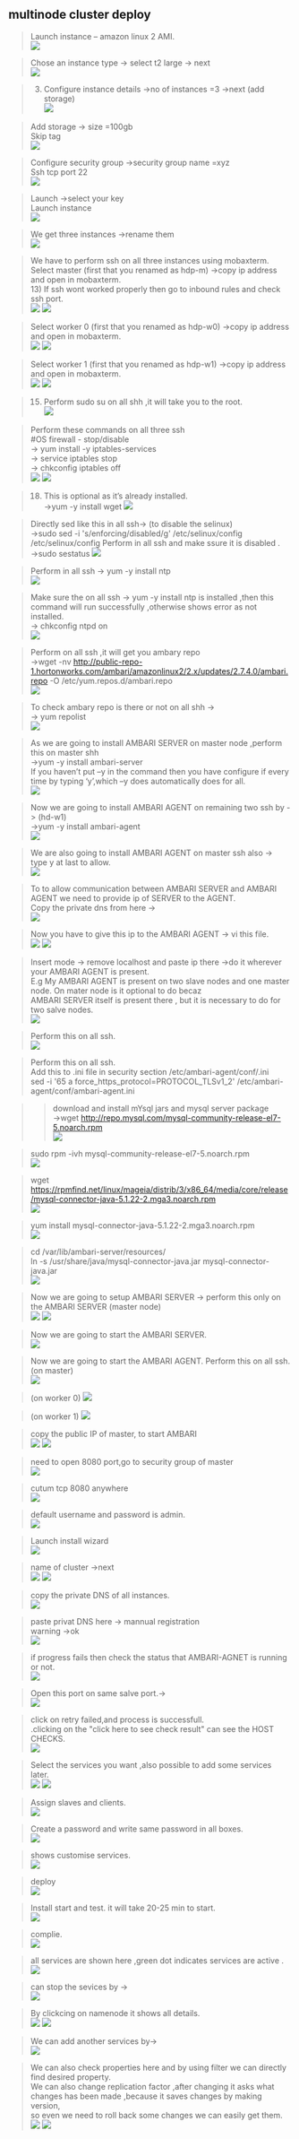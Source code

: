 ## **multinode cluster deploy**

>Launch instance – amazon linux 2 AMI. <br/>
![](https://github.com/pritammajgaonkar/assignments026/blob/Big-data/big%20data/images/cluster%20deploy/1.PNG)

>Chose an instance type -> select t2 large -> next <br/>
![](https://github.com/pritammajgaonkar/assignments026/blob/Big-data/big%20data/images/cluster%20deploy/2.PNG)

>3)	Configure instance details ->no of instances =3  ->next (add storage) <br/>
![](https://github.com/pritammajgaonkar/assignments026/blob/Big-data/big%20data/images/cluster%20deploy/3.PNG)

>Add storage -> size =100gb <br/>
>Skip tag <br/>
![](https://github.com/pritammajgaonkar/assignments026/blob/Big-data/big%20data/images/cluster%20deploy/4.PNG)

>Configure security group ->security group name =xyz <br/>
Ssh tcp port 22 <br/>
![](https://github.com/pritammajgaonkar/assignments026/blob/Big-data/big%20data/images/cluster%20deploy/5.PNG)

>Launch ->select your key <br/>
>Launch instance <br/>
![](https://github.com/pritammajgaonkar/assignments026/blob/Big-data/big%20data/images/cluster%20deploy/6.PNG)

>We get three instances ->rename them <br/>
![](https://github.com/pritammajgaonkar/assignments026/blob/Big-data/big%20data/images/cluster%20deploy/7.PNG)

>We have to perform ssh on all three instances using mobaxterm. <br/>
>Select master (first that you renamed as hdp-m) ->copy ip address and open in mobaxterm. <br/>
>13)	If ssh wont worked properly then go to inbound rules and check ssh port. <br/>
![](https://github.com/pritammajgaonkar/assignments026/blob/Big-data/big%20data/images/cluster%20deploy/8.PNG)
![](https://github.com/pritammajgaonkar/assignments026/blob/Big-data/big%20data/images/cluster%20deploy/9.PNG)

>Select worker 0 (first that you renamed as hdp-w0) ->copy ip address and open in mobaxterm. <br/>
![](https://github.com/pritammajgaonkar/assignments026/blob/Big-data/big%20data/images/cluster%20deploy/10.PNG)
![](https://github.com/pritammajgaonkar/assignments026/blob/Big-data/big%20data/images/cluster%20deploy/11.PNG)

>Select worker 1 (first that you renamed as hdp-w1) ->copy ip address and open in mobaxterm. <br/>
![](https://github.com/pritammajgaonkar/assignments026/blob/Big-data/big%20data/images/cluster%20deploy/12.PNG)
![](https://github.com/pritammajgaonkar/assignments026/blob/Big-data/big%20data/images/cluster%20deploy/13.PNG)

>15)	Perform sudo su on all shh ,it will take you to the root. <br/>
![](https://github.com/pritammajgaonkar/assignments026/blob/Big-data/big%20data/images/cluster%20deploy/14.PNG)

>Perform these commands on all three ssh  <br/>
>#OS firewall - stop/disable <br/>
-> yum install -y  iptables-services <br/>
   -> service iptables stop <br/>
   -> chkconfig iptables off <br/>
![](https://github.com/pritammajgaonkar/assignments026/blob/Big-data/big%20data/images/cluster%20deploy/15.PNG)
![](https://github.com/pritammajgaonkar/assignments026/blob/Big-data/big%20data/images/cluster%20deploy/16.PNG)

>18)	This is optional as it’s already installed. <br/>
->yum -y install wget
![](https://github.com/pritammajgaonkar/assignments026/blob/Big-data/big%20data/images/cluster%20deploy/17.PNG)

>Directly sed like this  in all ssh-> (to disable the selinux) <br/>
->sudo sed -i 's/enforcing/disabled/g' /etc/selinux/config /etc/selinux/config
>Perform in all ssh and make ssure  it is disabled . <br/>
->sudo sestatus
![](https://github.com/pritammajgaonkar/assignments026/blob/Big-data/big%20data/images/cluster%20deploy/18.PNG)

>Perform  in all ssh -> yum -y install ntp <br/>
![](https://github.com/pritammajgaonkar/assignments026/blob/Big-data/big%20data/images/cluster%20deploy/19.PNG)

>Make sure the on all ssh -> yum -y install ntp is installed ,then this command will run successfully ,otherwise shows error as not installed. <br/>
-> chkconfig ntpd on <br/>
![](https://github.com/pritammajgaonkar/assignments026/blob/Big-data/big%20data/images/cluster%20deploy/20.PNG)

>Perform on all ssh ,it will get you ambary repo <br/>
->wget -nv http://public-repo-1.hortonworks.com/ambari/amazonlinux2/2.x/updates/2.7.4.0/ambari.repo -O /etc/yum.repos.d/ambari.repo <br/>
![](https://github.com/pritammajgaonkar/assignments026/blob/Big-data/big%20data/images/cluster%20deploy/21.PNG)

>To check ambary repo is there or not on all shh  -> <br/>
-> yum repolist <br/>
![](https://github.com/pritammajgaonkar/assignments026/blob/Big-data/big%20data/images/cluster%20deploy/22.PNG)

>As we are going to install AMBARI SERVER on master node ,perform this on master shh <br/>
->yum -y install ambari-server <br/>
>If you haven’t put –y in the command then you have configure if every time by typing ‘y’,which –y does automatically does for all. <br/>
![](https://github.com/pritammajgaonkar/assignments026/blob/Big-data/big%20data/images/cluster%20deploy/23.PNG)

>Now we are going to install AMBARI AGENT on remaining two ssh by -> (hd-w1) <br/>
->yum -y install ambari-agent <br/>
![](https://github.com/pritammajgaonkar/assignments026/blob/Big-data/big%20data/images/cluster%20deploy/24%20hd%20w1.PNG)

>We are also going to install AMBARI AGENT on master ssh also -> type y at last to allow. <br/>
![](https://github.com/pritammajgaonkar/assignments026/blob/Big-data/big%20data/images/cluster%20deploy/25.PNG)

>To to allow communication between AMBARI SERVER  and  AMBARI AGENT we need to provide ip of SERVER to the AGENT. <br/>
>Copy the private dns from here -> <br/>
![](https://github.com/pritammajgaonkar/assignments026/blob/Big-data/big%20data/images/cluster%20deploy/26.PNG)

>Now you have to give this ip to the AMBARI AGENT -> vi  this file. <br/>
![](https://github.com/pritammajgaonkar/assignments026/blob/Big-data/big%20data/images/cluster%20deploy/27.PNG)
![](https://github.com/pritammajgaonkar/assignments026/blob/Big-data/big%20data/images/cluster%20deploy/28.PNG)

>Insert mode -> remove localhost and paste ip there ->do it wherever your AMBARI AGENT is present. <br/>
>E.g My AMBARI AGENT is present on two slave nodes and one master node. On mater node is it optional to do becaz <br/>
>AMBARI SERVER itself is present there , but it is necessary to do for two salve nodes. <br/>
![](https://github.com/pritammajgaonkar/assignments026/blob/Big-data/big%20data/images/cluster%20deploy/29.PNG)

>Perform this on all ssh. <br/>
![](https://github.com/pritammajgaonkar/assignments026/blob/Big-data/big%20data/images/cluster%20deploy/30.PNG)

>Perform this on all ssh. <br/>
>Add this to .ini file in security section /etc/ambari-agent/conf/.ini <br/>
>sed -i '65 a force_https_protocol=PROTOCOL_TLSv1_2' /etc/ambari-agent/conf/ambari-agent.ini <br/>

>>download and install mYsql jars and mysql server package <br/>
->wget http://repo.mysql.com/mysql-community-release-el7-5.noarch.rpm  <br/>
![](https://github.com/pritammajgaonkar/assignments026/blob/Big-data/big%20data/images/cluster%20deploy/31.PNG)

>sudo rpm -ivh mysql-community-release-el7-5.noarch.rpm <br/>
![](https://github.com/pritammajgaonkar/assignments026/blob/Big-data/big%20data/images/cluster%20deploy/32.PNG)

>wget https://rpmfind.net/linux/mageia/distrib/3/x86_64/media/core/release/mysql-connector-java-5.1.22-2.mga3.noarch.rpm <br/>
![](https://github.com/pritammajgaonkar/assignments026/blob/Big-data/big%20data/images/cluster%20deploy/33.PNG)

>yum install mysql-connector-java-5.1.22-2.mga3.noarch.rpm  <br/>
![](https://github.com/pritammajgaonkar/assignments026/blob/Big-data/big%20data/images/cluster%20deploy/34.PNG)

>cd /var/lib/ambari-server/resources/ <br/>
>ln -s /usr/share/java/mysql-connector-java.jar mysql-connector-java.jar <br/>
![](https://github.com/pritammajgaonkar/assignments026/blob/Big-data/big%20data/images/cluster%20deploy/35.PNG)

>Now we are going to setup AMBARI SERVER -> perform  this only on the AMBARI SERVER (master node) <br/>
![](https://github.com/pritammajgaonkar/assignments026/blob/Big-data/big%20data/images/cluster%20deploy/36.PNG)
![](https://github.com/pritammajgaonkar/assignments026/blob/Big-data/big%20data/images/cluster%20deploy/37.PNG)

>Now we are going to start the AMBARI SERVER. <br/>
![](https://github.com/pritammajgaonkar/assignments026/blob/Big-data/big%20data/images/cluster%20deploy/38.PNG)

>Now we are going to start the AMBARI AGENT. Perform this on all ssh. (on master)<br/>
![](https://github.com/pritammajgaonkar/assignments026/blob/Big-data/big%20data/images/cluster%20deploy/39.PNG)

> (on worker 0)
![](https://github.com/pritammajgaonkar/assignments026/blob/Big-data/big%20data/images/cluster%20deploy/40.PNG)

> (on worker 1)
![](https://github.com/pritammajgaonkar/assignments026/blob/Big-data/big%20data/images/cluster%20deploy/41.PNG)

>copy the public IP of master, to start AMBARI <br/>
![](https://github.com/pritammajgaonkar/assignments026/blob/Big-data/big%20data/images/cluster%20deploy/42.PNG)
![](https://github.com/pritammajgaonkar/assignments026/blob/Big-data/big%20data/images/cluster%20deploy/43.PNG)

>need to open 8080 port,go to security group of master <br/>
![](https://github.com/pritammajgaonkar/assignments026/blob/Big-data/big%20data/images/cluster%20deploy/44.PNG)

>cutum tcp 8080 anywhere <br/>
![](https://github.com/pritammajgaonkar/assignments026/blob/Big-data/big%20data/images/cluster%20deploy/45.PNG)

>default username and password is admin. <br/>
![](https://github.com/pritammajgaonkar/assignments026/blob/Big-data/big%20data/images/cluster%20deploy/46.PNG)

>Launch install wizard <br/>
![](https://github.com/pritammajgaonkar/assignments026/blob/Big-data/big%20data/images/cluster%20deploy/47.PNG)

>name of cluster ->next <br/>
![](https://github.com/pritammajgaonkar/assignments026/blob/Big-data/big%20data/images/cluster%20deploy/48.PNG)
![](https://github.com/pritammajgaonkar/assignments026/blob/Big-data/big%20data/images/cluster%20deploy/49.PNG)

>copy the private DNS of all instances. <br/>
![](https://github.com/pritammajgaonkar/assignments026/blob/Big-data/big%20data/images/cluster%20deploy/50.PNG)

>paste privat DNS here -> mannual registration <br/>
>warning ->ok <br/>
![](https://github.com/pritammajgaonkar/assignments026/blob/Big-data/big%20data/images/cluster%20deploy/51.PNG)

>if progress fails then check the status that AMBARI-AGNET is running or not. <br/>
![](https://github.com/pritammajgaonkar/assignments026/blob/Big-data/big%20data/images/cluster%20deploy/52.PNG)

>Open this port on same salve port.-> <br/>
![](https://github.com/pritammajgaonkar/assignments026/blob/Big-data/big%20data/images/cluster%20deploy/53.PNG)

>click on retry failed,and process is successfull. <br/>
.clicking on the "click here to see check result" can see the HOST CHECKS. <br/>
![](https://github.com/pritammajgaonkar/assignments026/blob/Big-data/big%20data/images/cluster%20deploy/54.PNG)

>Select the services you want ,also possible to add some services later. <br/>
![](https://github.com/pritammajgaonkar/assignments026/blob/Big-data/big%20data/images/cluster%20deploy/55.1.PNG)
![](https://github.com/pritammajgaonkar/assignments026/blob/Big-data/big%20data/images/cluster%20deploy/55.2.PNG)

>Assign slaves and clients. <br/>
![](https://github.com/pritammajgaonkar/assignments026/blob/Big-data/big%20data/images/cluster%20deploy/56.PNG)

>Create a password and write same password in all boxes. <br/>
![](https://github.com/pritammajgaonkar/assignments026/blob/Big-data/big%20data/images/cluster%20deploy/57%20pritam1234.PNG)

>shows customise services. <br>
![](https://github.com/pritammajgaonkar/assignments026/blob/Big-data/big%20data/images/cluster%20deploy/58.PNG)

>deploy <br/>
![](https://github.com/pritammajgaonkar/assignments026/blob/Big-data/big%20data/images/cluster%20deploy/59.PNG)

>Install start and test. it will take 20-25 min to start. <br/>
![](https://github.com/pritammajgaonkar/assignments026/blob/Big-data/big%20data/images/cluster%20deploy/60.PNG)

>complie. <br/>
![](https://github.com/pritammajgaonkar/assignments026/blob/Big-data/big%20data/images/cluster%20deploy/61.PNG)

>all services are shown here ,green dot indicates services are active . <br/>
![](https://github.com/pritammajgaonkar/assignments026/blob/Big-data/big%20data/images/cluster%20deploy/62.PNG)

>can stop the sevices by -> <br/>
![](https://github.com/pritammajgaonkar/assignments026/blob/Big-data/big%20data/images/cluster%20deploy/63.PNG)

>By clickcing on namenode it shows all details. <br/>
![](https://github.com/pritammajgaonkar/assignments026/blob/Big-data/big%20data/images/cluster%20deploy/64.PNG)
![](https://github.com/pritammajgaonkar/assignments026/blob/Big-data/big%20data/images/cluster%20deploy/65.PNG)

>We can add another services by-> <br/>
![](https://github.com/pritammajgaonkar/assignments026/blob/Big-data/big%20data/images/cluster%20deploy/66.PNG)

>We can also check properties here and by using filter we can directly find desired property. <br/>
>We can also change replication factor ,after changing it asks what changes has been made ,because it saves changes by making version, <br/>
so even we need to roll back some changes we can easily get them. <br/>
![](https://github.com/pritammajgaonkar/assignments026/blob/Big-data/big%20data/images/cluster%20deploy/67.PNG)
![](https://github.com/pritammajgaonkar/assignments026/blob/Big-data/big%20data/images/cluster%20deploy/68.PNG)

